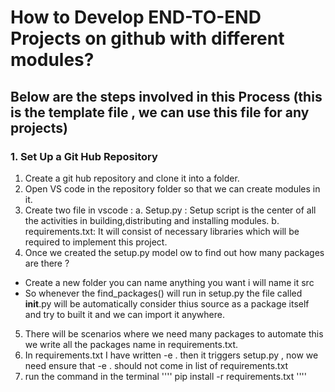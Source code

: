 # How to Develop END-TO-END Projects on github with different modules?

## Below are the steps involved in this Process (this is the template file , we can use this file for any projects)

### 1. Set Up a Git Hub Repository 

1. Create a git hub repository and clone it into a folder.
2. Open VS code in the repository folder so that we can create modules in it.
3. Create two file in vscode :
   a. Setup.py : Setup script is the center of all the activities in building,distributing and installing modules.
   b. requirements.txt: It will consist of necessary libraries which will be required to implement this project.
4. Once we created the setup.py model ow to find out how many packages are there ?

- Create a new folder you can name anything you want i will name it src
-  So whenever the find_packages() will run in setup.py the file called __init__.py will be automatically consider thius source as a package itself and try to built it and we can import it anywhere.

5. There will be scenarios where we need many packages to automate this we write all the packages name in requirements.txt.
6. In requirements.txt I have written -e . then it triggers setup.py , now we need ensure that  -e . should not come in list of requirements.txt 
7. run the command in the terminal '''' pip install -r requirements.txt ''''

